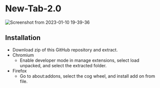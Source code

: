 # New-Tab-2.0
![Screenshot from 2023-01-10 19-39-36](https://user-images.githubusercontent.com/67752390/211712476-6e29d64e-cf11-4e8f-a5ca-60b7b6f0589e.png)
## Installation
  - Download zip of this GitHub repository and extract.
  - Chromium
    - Enable developer mode in manage extensions, select load unpacked, and select the extracted folder.
  - Firefox
    - Go to about:addons, select the cog wheel, and install add on from file.
